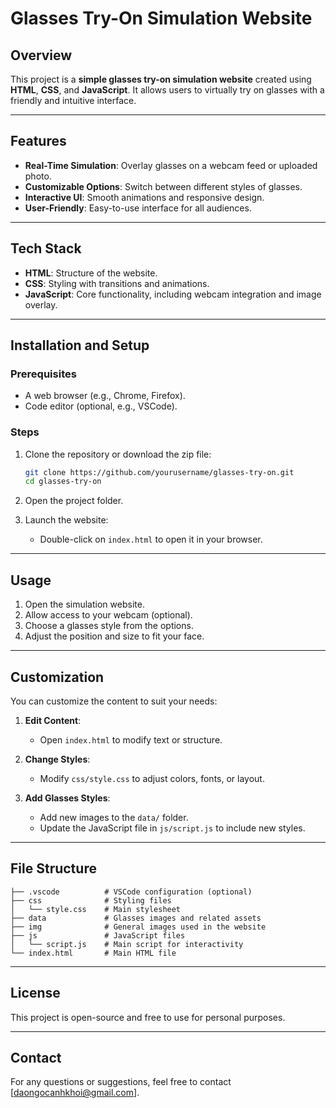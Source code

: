 # Glasses Try-On Simulation Website

## Overview
This project is a **simple glasses try-on simulation website** created using **HTML**, **CSS**, and **JavaScript**. It allows users to virtually try on glasses with a friendly and intuitive interface.

---

## Features
- **Real-Time Simulation**: Overlay glasses on a webcam feed or uploaded photo.
- **Customizable Options**: Switch between different styles of glasses.
- **Interactive UI**: Smooth animations and responsive design.
- **User-Friendly**: Easy-to-use interface for all audiences.

---

## Tech Stack
- **HTML**: Structure of the website.
- **CSS**: Styling with transitions and animations.
- **JavaScript**: Core functionality, including webcam integration and image overlay.

---

## Installation and Setup

### Prerequisites
- A web browser (e.g., Chrome, Firefox).
- Code editor (optional, e.g., VSCode).

### Steps
1. Clone the repository or download the zip file:
   ```bash
   git clone https://github.com/yourusername/glasses-try-on.git
   cd glasses-try-on
   ```

2. Open the project folder.

3. Launch the website:
   - Double-click on `index.html` to open it in your browser.

---

## Usage
1. Open the simulation website.
2. Allow access to your webcam (optional).
3. Choose a glasses style from the options.
4. Adjust the position and size to fit your face.

---

## Customization
You can customize the content to suit your needs:
1. **Edit Content**:
   - Open `index.html` to modify text or structure.

2. **Change Styles**:
   - Modify `css/style.css` to adjust colors, fonts, or layout.

3. **Add Glasses Styles**:
   - Add new images to the `data/` folder.
   - Update the JavaScript file in `js/script.js` to include new styles.

---

## File Structure
```
├── .vscode          # VSCode configuration (optional)
├── css              # Styling files
│   └── style.css    # Main stylesheet
├── data             # Glasses images and related assets
├── img              # General images used in the website
├── js               # JavaScript files
│   └── script.js    # Main script for interactivity
└── index.html       # Main HTML file
```

---

## License
This project is open-source and free to use for personal purposes.

---

## Contact
For any questions or suggestions, feel free to contact [daongocanhkhoi@gmail.com].

